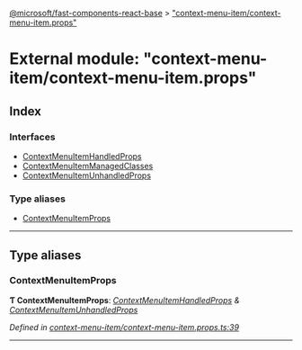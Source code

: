 [@microsoft/fast-components-react-base](../README.md) > ["context-menu-item/context-menu-item.props"](../modules/_context_menu_item_context_menu_item_props_.md)

# External module: "context-menu-item/context-menu-item.props"

## Index

### Interfaces

* [ContextMenuItemHandledProps](../interfaces/_context_menu_item_context_menu_item_props_.contextmenuitemhandledprops.md)
* [ContextMenuItemManagedClasses](../interfaces/_context_menu_item_context_menu_item_props_.contextmenuitemmanagedclasses.md)
* [ContextMenuItemUnhandledProps](../interfaces/_context_menu_item_context_menu_item_props_.contextmenuitemunhandledprops.md)

### Type aliases

* [ContextMenuItemProps](_context_menu_item_context_menu_item_props_.md#contextmenuitemprops)

---

## Type aliases

<a id="contextmenuitemprops"></a>

###  ContextMenuItemProps

**Ƭ ContextMenuItemProps**: *[ContextMenuItemHandledProps](../interfaces/_context_menu_item_context_menu_item_props_.contextmenuitemhandledprops.md) & [ContextMenuItemUnhandledProps](../interfaces/_context_menu_item_context_menu_item_props_.contextmenuitemunhandledprops.md)*

*Defined in [context-menu-item/context-menu-item.props.ts:39](https://github.com/Microsoft/fast-dna/blob/164dd3ca/packages/fast-components-react-base/src/context-menu-item/context-menu-item.props.ts#L39)*

___

